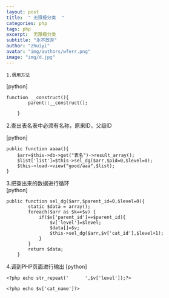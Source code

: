```yaml
---
layout: post
title:  " 无限极分类  "
categories: php
tags: php 
excerpt:  无限极分类 
subtitle: "永不放弃"
author: "zhuiyi"
avatar: "img/authors/wferr.png"
image: "img/d.jpg"
---
```

    1.调用方法
[python] 

    function __construct(){  
            parent::__construct();  
      
        }  



2.查出表名表中必须有名称，原来ID，父级ID

[python] 

    public function aaaa(){  
        $arr=$this->db->get("表名")->result_array();  
        $list['list']=$this->sel_dg($arr,$pid=0,$level=0);  
        $this->load->view("good/aaa",$list);  
    }  



3.把查出来的数据进行循环  
[python] 

    public function sel_dg($arr,$parent_id=0,$level=0){  
            static $data = array();  
            foreach($arr as $k=>$v) {  
                if($v['parent_id']==$parent_id){  
                    $v['level']=$level;  
                    $data[]=$v;  
                    $this->sel_dg($arr,$v['cat_id'],$level+1);  
                }  
            }  
            return $data;  
        }  



4.调到PHP页面进行输出
[python] 

    <?php echo str_repeat('      ',$v['level']);?>  
      
    <?php echo $v['cat_name']?>  